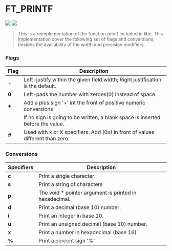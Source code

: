 # FT_PRINTF
![](https://img.shields.io/badge/Language-C-blue)
![](https://img.shields.io/badge/School-42-black)

> This is a reimplementation of the function printf included in libc. 
> This implementation cover the following set of flags and conversions, 
> besides the availability of the width and precision modifiers.

### Flags

| Flag  | Description                                                                   |
|-------|-------------------------------------------------------------------------------|
| **-** | Left-justify within the given field width; Right justification is the default.|
| **0** | Left-pads the number with zeroes(0) instead of space.                         |
| **+** | Add a plus sign '+' int the front of positive numeric conversions             |
|  ` `  | If no sign is going to be written, a blank space is inserted before the value.|
| **#** | Used with x or X specifiers. Add (0x) in front of values different than zero. |

### Conversions

| Specifiers | Description                                            |
|------------|--------------------------------------------------------|
|    **c**   | Print a single character.                              |
|    **s**   | Print a string of characters                           |
|    **p**   | The void * pointer argument is printed in hexadecimal. |
|    **d**   | Print a decimal (base 10) number.                      |
|    **i**   | Print an integer in base 10.                           |
|    **u**   | Print an unsigned decimal (base 10) number.            |
|    **x**   | Print a number in hexadecimal (base 16)                |
|    **%**   | Print a percent sign '%'                               |